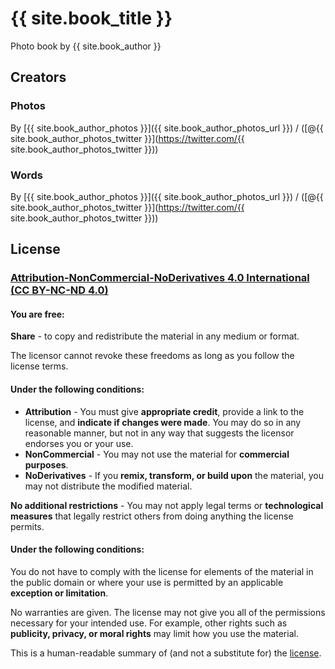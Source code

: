 # {{ site.book_title }}

Photo book by {{ site.book_author }}


## Creators

### Photos

By [{{ site.book_author_photos }}]({{ site.book_author_photos_url }}) / ([@{{ site.book_author_photos_twitter }}](https://twitter.com/{{ site.book_author_photos_twitter }}))

### Words

By [{{ site.book_author_photos }}]({{ site.book_author_photos_url }}) / ([@{{ site.book_author_photos_twitter }}](https://twitter.com/{{ site.book_author_photos_twitter }}))


## License

### [Attribution-NonCommercial-NoDerivatives 4.0 International (CC BY-NC-ND 4.0)](http://creativecommons.org/licenses/by-nc-nd/4.0/ "Creative Commons - Attribution-NonCommercial-NoDerivatives 4.0 International - CC BY-NC-ND 4.0")


#### You are free:

**Share** - to copy and redistribute the material in any medium or format.

The licensor cannot revoke these freedoms as long as you follow the license terms.


#### Under the following conditions:

- **Attribution** - You must give **appropriate credit**, provide a link to the license, and **indicate if changes were made**. You may do so in any reasonable manner, but not in any way that suggests the licensor endorses you or your use.
- **NonCommercial** - You may not use the material for **commercial purposes**.
- **NoDerivatives** - If you **remix, transform, or build upon** the material, you may not distribute the modified material.

**No additional restrictions** - You may not apply legal terms or **technological measures** that legally restrict others from doing anything the license permits.


#### Under the following conditions:

You do not have to comply with the license for elements of the material in the public domain or where your use is permitted by an applicable **exception or limitation**.

No warranties are given. The license may not give you all of the permissions necessary for your intended use. For example, other rights such as **publicity, privacy, or moral rights** may limit how you use the material.


This is a human-readable summary of (and not a substitute for) the [license](http://creativecommons.org/licenses/by-nc-nd/4.0/legalcode "Creative Commons - Attribution-NonCommercial-NoDerivatives 4.0 International - CC BY-NC-ND 4.0").
